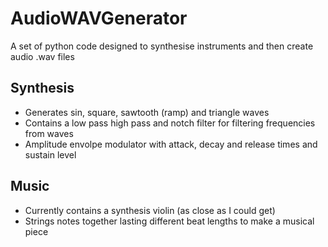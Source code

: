 # AudioWAVGenerator
A set of python code designed to synthesise instruments and then create audio .wav files

## Synthesis
- Generates sin, square, sawtooth (ramp) and triangle waves
- Contains a low pass high pass and notch filter for filtering frequencies from waves
- Amplitude envolpe modulator with attack, decay and release times and sustain level

## Music
- Currently contains a synthesis violin (as close as I could get)
- Strings notes together lasting different beat lengths to make a musical piece
